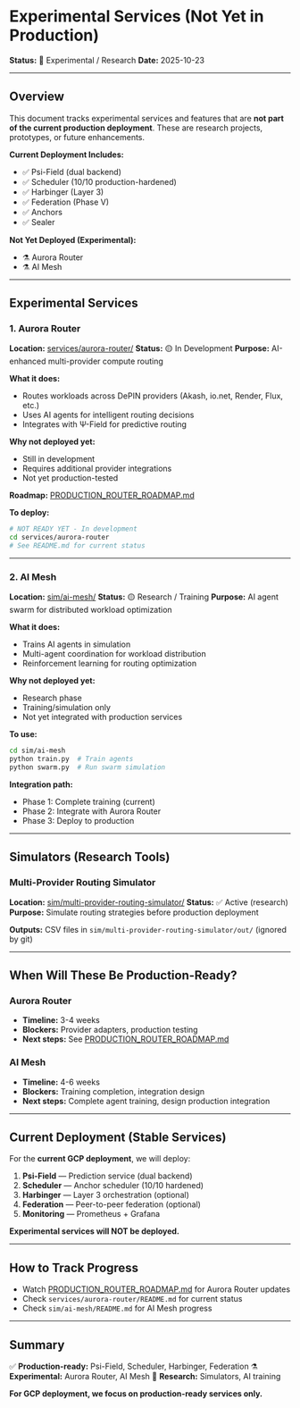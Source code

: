 # Experimental Services (Not Yet in Production)

**Status:** 🔬 Experimental / Research
**Date:** 2025-10-23

---

## Overview

This document tracks experimental services and features that are **not part of the current production deployment**. These are research projects, prototypes, or future enhancements.

**Current Deployment Includes:**
- ✅ Psi-Field (dual backend)
- ✅ Scheduler (10/10 production-hardened)
- ✅ Harbinger (Layer 3)
- ✅ Federation (Phase V)
- ✅ Anchors
- ✅ Sealer

**Not Yet Deployed (Experimental):**
- ⚗️ Aurora Router
- ⚗️ AI Mesh

---

## Experimental Services

### 1. Aurora Router

**Location:** [services/aurora-router/](services/aurora-router/)
**Status:** 🟡 In Development
**Purpose:** AI-enhanced multi-provider compute routing

**What it does:**
- Routes workloads across DePIN providers (Akash, io.net, Render, Flux, etc.)
- Uses AI agents for intelligent routing decisions
- Integrates with Ψ-Field for predictive routing

**Why not deployed yet:**
- Still in development
- Requires additional provider integrations
- Not yet production-tested

**Roadmap:** [PRODUCTION_ROUTER_ROADMAP.md](PRODUCTION_ROUTER_ROADMAP.md)

**To deploy:**
```bash
# NOT READY YET - In development
cd services/aurora-router
# See README.md for current status
```

---

### 2. AI Mesh

**Location:** [sim/ai-mesh/](sim/ai-mesh/)
**Status:** 🟡 Research / Training
**Purpose:** AI agent swarm for distributed workload optimization

**What it does:**
- Trains AI agents in simulation
- Multi-agent coordination for workload distribution
- Reinforcement learning for routing optimization

**Why not deployed yet:**
- Research phase
- Training/simulation only
- Not yet integrated with production services

**To use:**
```bash
cd sim/ai-mesh
python train.py  # Train agents
python swarm.py  # Run swarm simulation
```

**Integration path:**
- Phase 1: Complete training (current)
- Phase 2: Integrate with Aurora Router
- Phase 3: Deploy to production

---

## Simulators (Research Tools)

### Multi-Provider Routing Simulator

**Location:** [sim/multi-provider-routing-simulator/](sim/multi-provider-routing-simulator/)
**Status:** ✅ Active (research)
**Purpose:** Simulate routing strategies before production deployment

**Outputs:** CSV files in `sim/multi-provider-routing-simulator/out/` (ignored by git)

---

## When Will These Be Production-Ready?

### Aurora Router
- **Timeline:** 3-4 weeks
- **Blockers:** Provider adapters, production testing
- **Next steps:** See [PRODUCTION_ROUTER_ROADMAP.md](PRODUCTION_ROUTER_ROADMAP.md)

### AI Mesh
- **Timeline:** 4-6 weeks
- **Blockers:** Training completion, integration design
- **Next steps:** Complete agent training, design production integration

---

## Current Deployment (Stable Services)

For the **current GCP deployment**, we will deploy:

1. **Psi-Field** — Prediction service (dual backend)
2. **Scheduler** — Anchor scheduler (10/10 hardened)
3. **Harbinger** — Layer 3 orchestration (optional)
4. **Federation** — Peer-to-peer federation (optional)
5. **Monitoring** — Prometheus + Grafana

**Experimental services will NOT be deployed.**

---

## How to Track Progress

- Watch [PRODUCTION_ROUTER_ROADMAP.md](PRODUCTION_ROUTER_ROADMAP.md) for Aurora Router updates
- Check `services/aurora-router/README.md` for current status
- Check `sim/ai-mesh/README.md` for AI Mesh progress

---

## Summary

✅ **Production-ready:** Psi-Field, Scheduler, Harbinger, Federation
⚗️ **Experimental:** Aurora Router, AI Mesh
🔬 **Research:** Simulators, AI training

**For GCP deployment, we focus on production-ready services only.**
